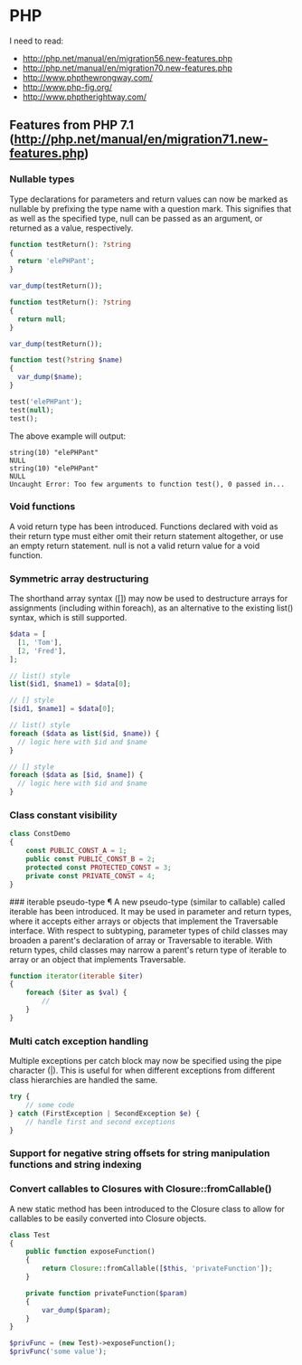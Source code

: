 # PHP

I need to read:
- http://php.net/manual/en/migration56.new-features.php
- http://php.net/manual/en/migration70.new-features.php
- http://www.phpthewrongway.com/
- http://www.php-fig.org/
- http://www.phptherightway.com/

## Features from PHP 7.1 (http://php.net/manual/en/migration71.new-features.php)

### Nullable types

Type declarations for parameters and return values can now be marked as nullable by prefixing the type name with a question mark. This signifies that as well as the specified type, null can be passed as an argument, or returned as a value, respectively.

```php
function testReturn(): ?string
{
  return 'elePHPant';
}

var_dump(testReturn());

function testReturn(): ?string
{
  return null;
}

var_dump(testReturn());

function test(?string $name)
{
  var_dump($name);
}

test('elePHPant');
test(null);
test();
```

The above example will output:

```
string(10) "elePHPant"
NULL
string(10) "elePHPant"
NULL
Uncaught Error: Too few arguments to function test(), 0 passed in...
```

### Void functions

A void return type has been introduced. Functions declared with void as their return type must either omit their return statement altogether, or use an empty return statement. null is not a valid return value for a void function.

### Symmetric array destructuring

The shorthand array syntax ([]) may now be used to destructure arrays for assignments (including within foreach), as an alternative to the existing list() syntax, which is still supported.

```php
$data = [
  [1, 'Tom'],
  [2, 'Fred'],
];

// list() style
list($id1, $name1) = $data[0];

// [] style
[$id1, $name1] = $data[0];

// list() style
foreach ($data as list($id, $name)) {
  // logic here with $id and $name
}

// [] style
foreach ($data as [$id, $name]) {
  // logic here with $id and $name
}
```

### Class constant visibility
```php
class ConstDemo
{
    const PUBLIC_CONST_A = 1;
    public const PUBLIC_CONST_B = 2;
    protected const PROTECTED_CONST = 3;
    private const PRIVATE_CONST = 4;
}
```

### iterable pseudo-type ¶
A new pseudo-type (similar to callable) called iterable has been introduced. It may be used in parameter and return types, where it accepts either arrays or objects that implement the Traversable interface. With respect to subtyping, parameter types of child classes may broaden a parent's declaration of array or Traversable to iterable. With return types, child classes may narrow a parent's return type of iterable to array or an object that implements Traversable.

```php
function iterator(iterable $iter)
{
    foreach ($iter as $val) {
        //
    }
}
```

### Multi catch exception handling
Multiple exceptions per catch block may now be specified using the pipe character (|). This is useful for when different exceptions from different class hierarchies are handled the same.

```php
try {
    // some code
} catch (FirstException | SecondException $e) {
    // handle first and second exceptions
}
```

### Support for negative string offsets for string manipulation functions and string indexing

### Convert callables to Closures with Closure::fromCallable()
A new static method has been introduced to the Closure class to allow for callables to be easily converted into Closure objects.

```php
class Test
{
    public function exposeFunction()
    {
        return Closure::fromCallable([$this, 'privateFunction']);
    }

    private function privateFunction($param)
    {
        var_dump($param);
    }
}

$privFunc = (new Test)->exposeFunction();
$privFunc('some value');
```
